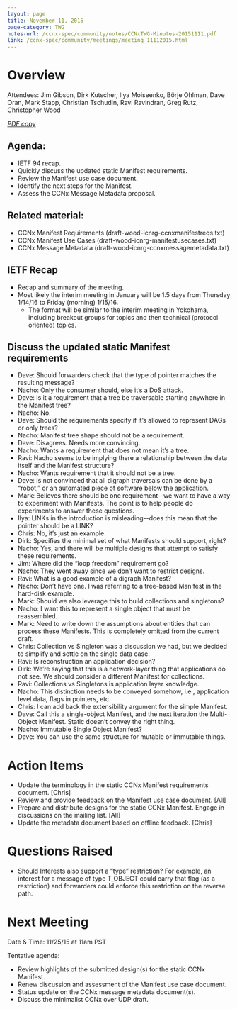 ```yaml
---
layout: page
title: November 11, 2015
page-category: TWG
notes-url: /ccnx-spec/community/notes/CCNxTWG-Minutes-20151111.pdf
link: /ccnx-spec/community/meetings/meeting_11112015.html
---
```


# Overview

Attendees: Jim Gibson, Dirk Kutscher, Ilya Moiseenko, Börje Ohlman, Dave Oran, Mark Stapp, Christian Tschudin, Ravi Ravindran, Greg Rutz, Christopher Wood

[*PDF copy*](/ccnx-spec/community/notes/CCNxTWG-Minutes-20151111.pdf)

## Agenda:

- IETF 94 recap.
- Quickly discuss the updated static Manifest requirements.
- Review the Manifest use case document.
- Identify the next steps for the Manifest.
- Assess the CCNx Message Metadata proposal.

## Related material:

- CCNx Manifest Requirements (draft-wood-icnrg-ccnxmanifestreqs.txt)
- CCNx Manifest Use Cases (draft-wood-icnrg-manifestusecases.txt)
- CCNx Message Metadata (draft-wood-icnrg-ccnxmessagemetadata.txt)

## IETF Recap

- Recap and summary of the meeting.
- Most likely the interim meeting in January will be 1.5 days from Thursday 1/14/16 to Friday (morning) 1/15/16.
    - The format will be similar to the interim meeting in Yokohama, including breakout groups for topics and then technical (protocol oriented) topics.

## Discuss the updated static Manifest requirements

- Dave: Should forwarders check that the type of pointer matches the resulting message?
- Nacho: Only the consumer should, else it’s a DoS attack.
- Dave: Is it a requirement that a tree be traversable starting anywhere in the Manifest tree?
- Nacho: No.  
- Dave: Should the requirements specify if it’s allowed to represent DAGs or only trees?
- Nacho: Manifest tree shape should not be a requirement.
- Dave: Disagrees. Needs more convincing.
- Nacho: Wants a requirement that does not mean it’s a tree.
- Ravi: Nacho seems to be implying there a relationship between the data itself and the Manifest structure?
- Nacho: Wants requirement that it should not be a tree.
- Dave: Is not convinced that all digraph traversals can be done by a “robot,” or an automated piece of software below the application.
- Mark: Believes there should be one requirement--we want to have a way to experiment with Manifests. The point is to help people do experiments to answer these questions.
- Ilya: LINKs in the introduction is misleading--does this mean that the pointer should be a LINK?
- Chris: No, it’s just an example.
- Dirk: Specifies the minimal set of what Manifests should support, right?
- Nacho: Yes, and there will be multiple designs that attempt to satisfy these requirements.
- Jim: Where did the “loop freedom” requirement go?
- Nacho: They went away since we don’t want to restrict designs.
- Ravi: What is a good example of a digraph Manifest?
- Nacho: Don’t have one. I was referring to a tree-based Manifest in the hard-disk example.
- Mark: Should we also leverage this to build collections and singletons?
- Nacho: I want this to represent a single object that must be reassembled.
- Mark: Need to write down the assumptions about entities that can process these Manifests. This is completely omitted from the current draft.
- Chris: Collection vs Singleton was a discussion we had, but we decided to simplify and settle on the single data case.
- Ravi: Is reconstruction an application decision?
- Dirk: We’re saying that this is a network-layer thing that applications do not see. We should consider a different Manifest for collections.
- Ravi: Collections vs Singletons is application layer knowledge.
- Nacho: This distinction needs to be conveyed somehow, i.e., application level data, flags in pointers, etc.
- Chris: I can add back the extensibility argument for the simple Manifest.
- Dave: Call this a single-object Manifest, and the next iteration the Multi-Object Manifest. Static doesn’t convey the right thing.
- Nacho: Immutable Single Object Manifest?
- Dave: You can use the same structure for mutable or immutable things.

# Action Items

- Update the terminology in the static CCNx Manifest requirements document. [Chris]
- Review and provide feedback on the Manifest use case document. [All]
- Prepare and distribute designs for the static CCNx Manifest. Engage in discussions on the mailing list. [All]
- Update the metadata document based on offline feedback. [Chris]

# Questions Raised

- Should Interests also support a “type” restriction? For example, an interest for a message of type T_OBJECT could carry that flag (as a restriction) and forwarders could enforce this restriction on the reverse path.

# Next Meeting

Date & Time: 11/25/15 at 11am PST

Tentative agenda:

- Review highlights of the submitted design(s) for the static CCNx Manifest.
- Renew discussion and assessment of the Manifest use case document.
- Status update on the CCNx message metadata document(s).
- Discuss the minimalist CCNx over UDP draft.
